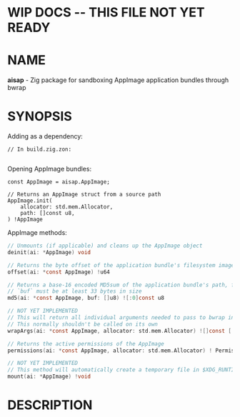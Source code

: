 # WIP DOCS -- THIS FILE NOT YET READY

# NAME

**aisap** - Zig package for sandboxing AppImage application bundles through bwrap

# SYNOPSIS

Adding as a dependency:

```zig
// In build.zig.zon:


```

Opening AppImage bundles:

```zig
const AppImage = aisap.AppImage;

// Returns an AppImage struct from a source path
AppImage.init(
    allocator: std.mem.Allocator,
    path: []const u8,
) !AppImage
```

AppImage methods:

```c
// Unmounts (if applicable) and cleans up the AppImage object
deinit(ai: *AppImage) void

// Returns the byte offset of the application bundle's filesystem image
offset(ai: *const AppImage) !u64

// Returns a base-16 encoded MD5sum of the application bundle's path, formatted in `buf`
// `buf` must be at least 33 bytes in size
md5(ai: *const AppImage, buf: []u8) ![:0]const u8

// NOT YET IMPLEMENTED
// This will return all individual arguments needed to pass to bwrap in order to sandbox the AppImage
// This normally shouldn't be called on its own
wrapArgs(ai: *const AppImage, allocator: std.mem.Allocator) ![]const [:0]const u8

// Returns the active permissions of the AppImage
permissions(ai: *const AppImage, allocator: std.mem.Allocator) ! Permissions

// NOT YET IMPLEMENTED
// This method will automatically create a temporary file in $XDG_RUNTIME_DIR/aisap and mount the application bundle's filesystem image to it
mount(ai: *AppImage) !void
```

# DESCRIPTION
